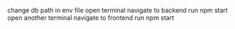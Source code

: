 change db path in env file
open terminal
navigate to backend
run npm start
open another terminal
navigate to frontend
run npm start
